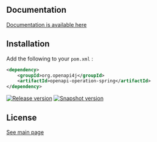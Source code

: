 ## Documentation

[Documentation is available here](https://www.openapi4j.org/operation-validator-adapters/spring.html)

## Installation

Add the following to your `pom.xml` :

```xml
<dependency>
    <groupId>org.openapi4j</groupId>
    <artifactId>openapi-operation-spring</artifactId>
</dependency>
```
[![Release version](https://img.shields.io/nexus/r/org.openapi4j/openapi-operation-spring?style=for-the-badge&color=blue&label=Release&server=https%3A%2F%2Foss.sonatype.org)](https://search.maven.org/search?q=g:org.openapi4j%20a:openapi-operation-spring)
[![Snapshot version](https://img.shields.io/nexus/s/org.openapi4j/openapi-operation-spring?style=for-the-badge&color=blue&label=Snapshot&server=https%3A%2F%2Foss.sonatype.org)](https://oss.sonatype.org/content/repositories/snapshots/org/openapi4j/openapi-operation-spring/)

## License

[See main page](https://github.com/openapi4j/openapi4j#license)
